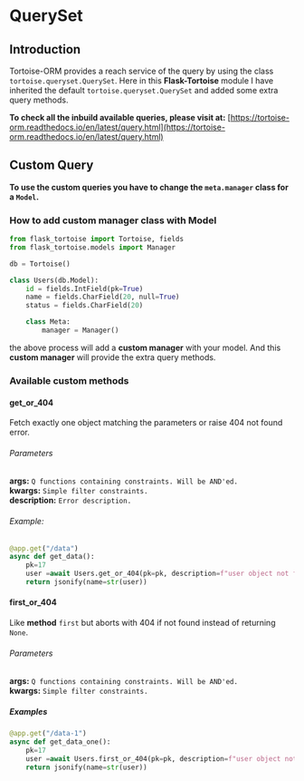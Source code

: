 # QuerySet

## Introduction
Tortoise-ORM provides a reach service of the query by using the class `tortoise.queryset.QuerySet`.
Here in this __Flask-Tortoise__ module I have inherited the default `tortoise.queryset.QuerySet` and added some extra query methods.

**To check all the inbuild available queries, please visit at:** [https://tortoise-orm.readthedocs.io/en/latest/query.html](https://tortoise-orm.readthedocs.io/en/latest/query.html)

## Custom Query

**To use the custom queries you have to change the `meta.manager` class for a `Model`.**

### How to add custom manager class with Model
```python
from flask_tortoise import Tortoise, fields
from flask_tortoise.models import Manager

db = Tortoise()

class Users(db.Model):
    id = fields.IntField(pk=True)
    name = fields.CharField(20, null=True)
    status = fields.CharField(20)

    class Meta:
        manager = Manager()
```
the above process will add a __custom manager__ with your model. And this **custom manager** will provide the extra query methods.


### Available custom methods

#### get_or_404
Fetch exactly one object matching the parameters or raise 404 not found error.     
###### Parameters  

__args:__ `Q functions containing constraints. Will be AND'ed.`   
__kwargs:__ `Simple filter constraints.`     
__description:__ `Error description.`    
 
###### Example:
```python
@app.get("/data")
async def get_data():
    pk=17
    user =await Users.get_or_404(pk=pk, description=f"user object not found at ID: {pk}")
    return jsonify(name=str(user))
```

#### first_or_404
Like **method** `first` but aborts with 404 if not found instead of returning ``None``.  
 
###### Parameters  
__args:__ `Q functions containing constraints. Will be AND'ed.`   
__kwargs:__ `Simple filter constraints.` 

##### Examples 
```python
@app.get("/data-1")
async def get_data_one():
    pk=17
    user =await Users.first_or_404(pk=pk, description=f"user object not found at ID: {pk}")
    return jsonify(name=str(user))
```